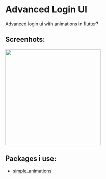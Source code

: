 # Advanced Login UI

Advanced login ui with animations in flutter?

## Screenhots:
<img src="https://github.com/theiskaa/advanced_login_ui/blob/master/assets/screenshots/1.png" width="300">

## Packages i use:
 - [simple_animations](https://pub.dev/packages/simple_animations)
